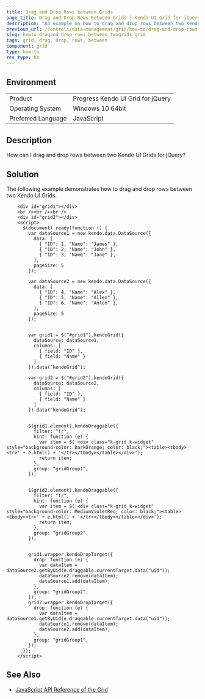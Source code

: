 ```yaml
---
title: Drag and Drop Rows between Grids
page_title: Drag and Drop Rows Between Grids | Kendo UI Grid for jQuery
description: "An example on how to drag and drop rows between two Kendo UI Grids for jQuery."
previous_url: /controls/data-management/grid/how-to/drag-and-drop-rows-between-two-grids, /aspne-mvc/controls/data-management/grid/how-to/drag-and-drop-rows-between-two-grids, /controls/data-management/grid/how-to/various/drag-and-drop-rows-between-two-grids
slug: howto_dragand_drop_rows_between_twogrids_grid
tags: grid, drag, drop, rows, between
component: grid
type: how-to
res_type: kb
---
```


## Environment

<table>
 <tr>
  <td>Product</td>
  <td>Progress Kendo UI Grid for jQuery</td>
 </tr>
 <tr>
  <td>Operating System</td>
  <td>Windows 10 64bit</td>
 </tr>
 <tr>
  <td>Preferred Language</td>
  <td>JavaScript</td>
 </tr>
</table>

## Description

How can I drag and drop rows between two Kendo UI Grids for jQuery?

## Solution

The following example demonstrates how to drag and drop rows between two Kendo UI Grids.

```dojo
    <div id="grid1"></div>
    <br /><br /><br />
    <div id="grid2"></div>
    <script>
      $(document).ready(function () {
        var dataSource1 = new kendo.data.DataSource({
          data: [
            { "ID": 1, "Name": "James" },
            { "ID": 2, "Name": "John" },
            { "ID": 3, "Name": "Jane" },
          ],
          pageSize: 5
        });

        var dataSource2 = new kendo.data.DataSource({
          data: [
            { "ID": 4, "Name": "Alex" },
            { "ID": 5, "Name": "Allen" },
            { "ID": 6, "Name": "Anton" },
          ],
          pageSize: 5
        });


        var grid1 = $("#grid1").kendoGrid({
          dataSource: dataSource1,
          columns: [
            { field: "ID" },
            { field: "Name" }
          ]
        }).data("kendoGrid");

        var grid2 = $("#grid2").kendoGrid({
          dataSource: dataSource2,
          columns: [
            { field: "ID" },
            { field: "Name" }
          ]
        }).data("kendoGrid");


        $(grid1.element).kendoDraggable({
          filter: "tr",
          hint: function (e) {
            var item = $('<div class="k-grid k-widget" style="background-color: DarkOrange; color: black;"><table><tbody><tr>' + e.html() + '</tr></tbody></table></div>');
            return item;
          },
          group: "gridGroup1",
        });


        $(grid2.element).kendoDraggable({
          filter: "tr",
          hint: function (e) {
            var item = $('<div class="k-grid k-widget" style="background-color: MediumVioletRed; color: black;"><table><tbody><tr>' + e.html() + '</tr></tbody></table></div>');
            return item;
          },
          group: "gridGroup2",
        });


        grid1.wrapper.kendoDropTarget({
          drop: function (e) {
            var dataItem = dataSource2.getByUid(e.draggable.currentTarget.data("uid"));
            dataSource2.remove(dataItem);
            dataSource1.add(dataItem);
          },
          group: "gridGroup2",
        });
        grid2.wrapper.kendoDropTarget({
          drop: function (e) {
            var dataItem = dataSource1.getByUid(e.draggable.currentTarget.data("uid"));
            dataSource1.remove(dataItem);
            dataSource2.add(dataItem);
          },
          group: "gridGroup1",
        });
      });
    </script>
```

## See Also

* [JavaScript API Reference of the Grid](/api/javascript/ui/grid)
